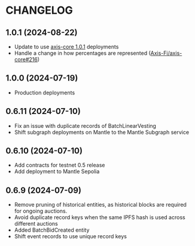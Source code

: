 # CHANGELOG

## 1.0.1 (2024-08-22)

- Update to use [axis-core 1.0.1](https://github.com/Axis-Fi/axis-core/releases/tag/1.0.1) deployments
- Handle a change in how percentages are represented ([Axis-Fi/axis-core#216](https://github.com/Axis-Fi/axis-core/pull/216))

## 1.0.0 (2024-07-19)

- Production deployments

## 0.6.11 (2024-07-10)

- Fix an issue with duplicate records of BatchLinearVesting
- Shift subgraph deployments on Mantle to the Mantle Subgraph service

## 0.6.10 (2024-07-10)

- Add contracts for testnet 0.5 release
- Add deployment to Mantle Sepolia

## 0.6.9 (2024-07-09)

- Remove pruning of historical entities, as historical blocks are required for ongoing auctions.
- Avoid duplicate record keys when the same IPFS hash is used across different auctions
- Added BatchBidCreated entity
- Shift event records to use unique record keys
